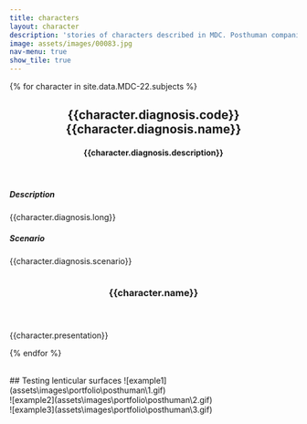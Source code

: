 ```yaml
---
title: characters
layout: character
description: 'stories of characters described in MDC. Posthuman companion'
image: assets/images/00083.jpg
nav-menu: true
show_tile: true
---
```


<!-- Main -->
<div id="main">


{% for character in site.data.MDC-22.subjects %}


<!-- One -->
<section id="one">
	<div class="inner">
		<header class="major">
			<h2>{{character.diagnosis.code}} {{character.diagnosis.name}}</h2>
			<h4>{{character.diagnosis.description}}</h4>
		</header>
		<h5>Description</h5>
		{{character.diagnosis.long}}
<p>	<h5>Scenario</h5>
		{{character.diagnosis.scenario}}
		</p>
	</div>
</section>

<!-- Two -->
<section id="two" class="spotlights">
	<section>
		<!-- <a href="generic.html" class="image"> -->
		<img src="{{ site.data.MDC-22.network-folder }}{{character.image}}" class="image" alt="" data-position="center center" />
		<!-- </a> -->
		<div class="content">
			<div class="inner">
				<header class="major">
					<h3>{{character.name}}</h3>
				</header>
				<p>{{character.presentation}}</p>
				<!-- <ul class="actions">
					<li><a href="generic.html" class="button">Learn more</a></li>
				</ul> -->
			</div>
		</div>
	</section>
</section>

{% endfor %}


</div>
    
	  
  

  <br/>
## Testing lenticular surfaces
![example1](assets\images\portfolio\posthuman\1.gif)
  <br/>  
![example2](assets\images\portfolio\posthuman\2.gif)
  <br/>
![example3](assets\images\portfolio\posthuman\3.gif)
  <br/>
